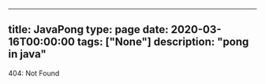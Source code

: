
---
title: JavaPong
type: page
date: 2020-03-16T00:00:00
tags: ["None"]
description: "pong in java"
---


404: Not Found